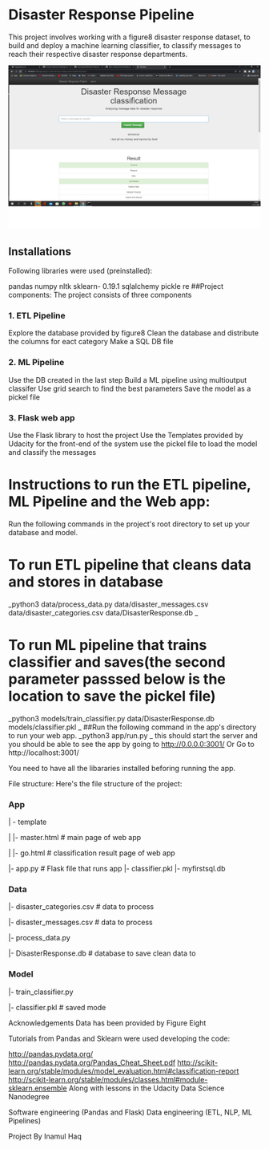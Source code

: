 # Disaster Response Pipeline


This project involves working with a figure8 disaster response dataset, to build and deploy a machine learning classifier, to classify messages to reach their respective disaster response departments.

![Screenshot](screen.png)

## Installations

Following libraries were used (preinstalled):

pandas
numpy
nltk
sklearn- 0.19.1
sqlalchemy
pickle
re
##Project components:
The project consists of three components

### 1. ETL Pipeline

Explore the database provided by figure8
Clean the database and distribute the columns for eact category
Make a SQL DB file

### 2. ML Pipeline

Use the DB created in the last step 
Build a ML pipeline using multioutput classifer
Use grid search to find the best parameters 
Save the model as a pickel file

### 3. Flask web app

Use the Flask library to host the project
Use the Templates provided by Udacity for the front-end of the system
use the pickel file to load the model and classify the messages 


# Instructions to run the ETL pipeline, ML Pipeline and the Web app:

Run the following commands in the project's root directory to set up your database and model.

# To run ETL pipeline that cleans data and stores in database 
_python3 data/process_data.py data/disaster_messages.csv data/disaster_categories.csv data/DisasterResponse.db
_
# To run ML pipeline that trains classifier and saves(the second parameter passsed below is the location to save the pickel file)
_python3 models/train_classifier.py data/DisasterResponse.db models/classifier.pkl
_
##Run the following command in the app's directory to run your web app. 
_python3 app/run.py
_
this should start the server and you should be able to see the app by going to http://0.0.0.0:3001/ Or Go to http://localhost:3001/

You need to have all the libararies installed beforing running the app.

File structure:
Here's the file structure of the project:

### App

| - template

| |- master.html # main page of web app

| |- go.html # classification result page of web app

|- app.py # Flask file that runs app
|- classifier.pkl
|- myfirstsql.db


### Data

|- disaster_categories.csv # data to process

|- disaster_messages.csv # data to process

|- process_data.py

|- DisasterResponse.db # database to save clean data to

### Model

|- train_classifier.py

|- classifier.pkl # saved mode


Acknowledgements
Data has been provided by Figure Eight

Tutorials from Pandas and Sklearn were used developing the code:

http://pandas.pydata.org/
http://pandas.pydata.org/Pandas_Cheat_Sheet.pdf
http://scikit-learn.org/stable/modules/model_evaluation.html#classification-report
http://scikit-learn.org/stable/modules/classes.html#module-sklearn.ensemble
Along with lessons in the Udacity Data Science Nanodegree

Software engineering (Pandas and Flask)
Data engineering (ETL, NLP, ML Pipelines)

Project By Inamul Haq
